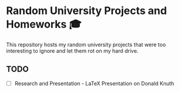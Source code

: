 # Random University Projects and Homeworks 🎓

This repository hosts my random university projects that were too interesting to ignore and let them rot on my hard drive.

## TODO
- [ ] Research and Presentation - LaTeX Presentation on Donald Knuth
